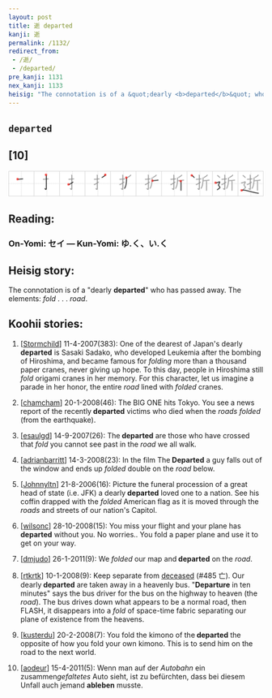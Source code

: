 ```yaml
---
layout: post
title: 逝 departed
kanji: 逝
permalink: /1132/
redirect_from:
 - /逝/
 - /departed/
pre_kanji: 1131
nex_kanji: 1133
heisig: "The connotation is of a &quot;dearly <b>departed</b>&quot; who has passed away. The elements: <i>fold</i> . . . <i>road</i>."
---
```


## `departed`

## [10]

<div class="stroke"><img src="../images/E9809D.png" /></div>

## Reading:

### On-Yomi: セイ &mdash; Kun-Yomi: ゆ.く、い.く

## Heisig story:

The connotation is of a &quot;dearly <b>departed</b>&quot; who has passed away. The elements: <i>fold</i> . . . <i>road</i>.

## Koohii stories:

1) [<a href="http://kanji.koohii.com/profile/Stormchild">Stormchild</a>] 11-4-2007(383): One of the dearest of Japan&#039;s dearly<strong> departed</strong> is Sasaki Sadako, who developed Leukemia after the bombing of Hiroshima, and became famous for <em>folding</em> more than a thousand paper cranes, never giving up hope. To this day, people in Hiroshima still <em>fold</em> origami cranes in her memory. For this character, let us imagine a parade in her honor, the entire <em>road</em> lined with <em>folded</em> cranes.

2) [<a href="http://kanji.koohii.com/profile/chamcham">chamcham</a>] 20-1-2008(46): The BIG ONE hits Tokyo. You see a news report of the recently<strong> departed</strong> victims who died when the <em>roads</em> <em>folded</em> (from the earthquake).

3) [<a href="http://kanji.koohii.com/profile/esaulgd">esaulgd</a>] 14-9-2007(26): The<strong> departed</strong> are those who have crossed that <em>fold</em> you cannot see past in the <em>road</em> we all walk.

4) [<a href="http://kanji.koohii.com/profile/adrianbarritt">adrianbarritt</a>] 14-3-2008(23): In the film The<strong> Departed</strong> a guy falls out of the window and ends up <em>folded</em> double on the <em>road</em> below.

5) [<a href="http://kanji.koohii.com/profile/Johnnyltn">Johnnyltn</a>] 21-8-2006(16): Picture the funeral procession of a great head of state (i.e. JFK) a dearly<strong> departed</strong> loved one to a nation. See his coffin drapped with the <em>folded</em> American flag as it is moved through the <em>roads</em> and streets of our nation&#039;s Capitol.

6) [<a href="http://kanji.koohii.com/profile/wilsonc">wilsonc</a>] 28-10-2008(15): You miss your flight and your plane has<strong> departed</strong> without you. No worries.. You fold a paper plane and use it to get on your way.

7) [<a href="http://kanji.koohii.com/profile/dmjudo">dmjudo</a>] 26-1-2011(9): We <em>folded</em> our map and<strong> departed</strong> on the <em>road</em>.

8) [<a href="http://kanji.koohii.com/profile/rtkrtk">rtkrtk</a>] 10-1-2008(9): Keep separate from <a href="../485">deceased</a> (#485 亡). Our dearly<strong> departed</strong> are taken away in a heavenly bus. &quot;<strong>Departure</strong> in ten minutes&quot; says the bus driver for the bus on the highway to heaven (the <em>road</em>). The bus drives down what appears to be a normal road, then FLASH, it disappears into a <em>fold</em> of space-time fabric separating our plane of existence from the heavens.

9) [<a href="http://kanji.koohii.com/profile/kusterdu">kusterdu</a>] 20-2-2008(7): You fold the kimono of the<strong> departed</strong> the opposite of how you fold your own kimono. This is to send him on the road to the next world.

10) [<a href="http://kanji.koohii.com/profile/aodeur">aodeur</a>] 15-4-2011(5): Wenn man auf der <em>Autobahn</em> ein zusammen<em>gefaltetes</em> Auto sieht, ist zu befürchten, dass bei diesem Unfall auch jemand <strong>ableben</strong> musste.
